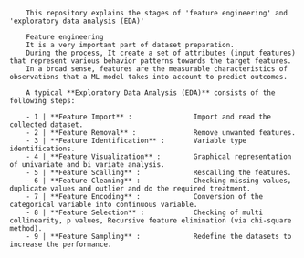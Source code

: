 
        This repository explains the stages of 'feature engineering' and 'exploratory data analysis (EDA)'

        Feature engineering
        It is a very important part of dataset preparation. 
        During the process, It create a set of attributes (input features) that represent various behavior patterns towards the target features. 
        In a broad sense, features are the measurable characteristics of observations that a ML model takes into account to predict outcomes.
    
        A typical **Exploratory Data Analysis (EDA)** consists of the following steps:
    
        - 1 | **Feature Import** :               Import and read the collected dataset.
        - 2 | **Feature Removal** :              Remove unwanted features.
        - 3 | **Feature Identification** :       Variable type identifications.
        - 4 | **Feature Visualization** :        Graphical representation of univariate and bi variate analysis.
        - 5 | **Feature Scalling** :             Rescalling the features.  
        - 6 | **Feature Cleaning** :             Checking missing values, duplicate values and outlier and do the required treatment. 
        - 7 | **Feature Encoding** :             Conversion of the categorical variable into continuous variable.
        - 8 | **Feature Selection** :            Checking of multi collinearity, p values, Recursive feature elimination (via chi-square method).
        - 9 | **Feature Sampling** :             Redefine the datasets to increase the performance.
